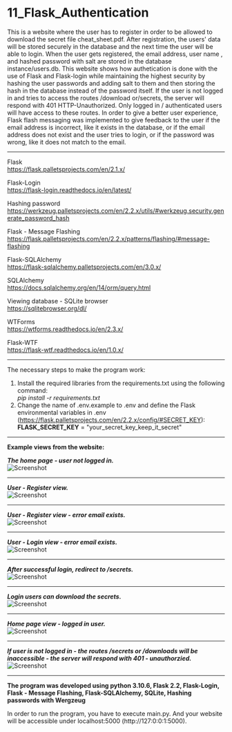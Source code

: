 # 11_Flask_Authentication

This is a website where the user has to register in order to be allowed to download the secret file cheat_sheet.pdf.
After registration, the users' data will be stored securely in the database and the next time the user will be able to login.
When the user gets registered, the email address, user name , and hashed password with salt are stored in the database instance/users.db.
This website shows how authetication is done with the use of Flask and Flask-login while maintaining the highest security by hashing the user passwords and adding salt to them and then storing the hash in the database instead of the password itself.
If the user is not logged in and tries to access the routes /download or/secrets, the server will respond with 401 HTTP-Unauthorized. Only logged in / authenticated users will have access to these routes.
In order to give a better user experience, Flask flash messaging was implemented to give feedback to the user if the email address is incorrect, like it exists in the database, or if the email address does not exist and the user tries to login, or if the password was wrong, like it does not match to the email.  

---

Flask</br>
https://flask.palletsprojects.com/en/2.1.x/</br>

Flask-Login</br>
https://flask-login.readthedocs.io/en/latest/</br>

Hashing password</br>
https://werkzeug.palletsprojects.com/en/2.2.x/utils/#werkzeug.security.generate_password_hash</br>

Flask - Message Flashing</br>
https://flask.palletsprojects.com/en/2.2.x/patterns/flashing/#message-flashing</br>

Flask-SQLAlchemy</br>
https://flask-sqlalchemy.palletsprojects.com/en/3.0.x/</br>

SQLAlchemy</br>
https://docs.sqlalchemy.org/en/14/orm/query.html </br>

Viewing database - SQLite browser </br>
https://sqlitebrowser.org/dl/ </br>

WTForms</br>
https://wtforms.readthedocs.io/en/2.3.x/</br>

Flask-WTF</br>
https://flask-wtf.readthedocs.io/en/1.0.x/</br>

---

The necessary steps to make the program work:</br>
1. Install the required libraries from the requirements.txt using the following command: </br>
*pip install -r requirements.txt*</br>
2. Change the name of .env.example to .env and define the Flask environmental variables in .env (https://flask.palletsprojects.com/en/2.2.x/config/#SECRET_KEY):</br>
**FLASK_SECRET_KEY** = "your_secret_key_keep_it_secret"</br>


---

**Example views from the website:**</br>


***The home page - user not logged in.***</br>
![Screenshot](docs/img/01_Home_not_loged_in.png)</br>

---

***User - Register view.***</br>
![Screenshot](docs/img/02_Registering_view.png)</br>


---

***User - Register view - error email exists.***</br>
![Screenshot](docs/img/03_of_email_already_exists_in_databse.png)</br>


---

***User - Login view - error email exists.***</br>
![Screenshot](docs/img/04_if_user_email_invalid.png)</br>


---

***After successful login, redirect to /secrets.***</br>
![Screenshot](docs/img/05_aftersucessful_login_secret.png)</br>


---

***Login users can download the secrets.***</br>
![Screenshot](docs/img/06_downloading_the_secret_file.png)</br>


---

***Home page view - logged in user.***</br>
![Screenshot](docs/img/07_home_opage_if_user_authenticated.png)</br>


---

***If user is not logged in - the routes /secrets or /downloads will be inaccessible - the server will respond with 401 - unauthorzied.***</br>
![Screenshot](docs/img/08_401_unauthorized.png)</br>


--- 

**The program was developed using python 3.10.6, Flask 2.2, Flask-Login, Flask - Message Flashing, Flask-SQLAlchemy, SQLite, Hashing passwords with Wergzeug**


In order to run the program, you have to execute main.py.
And your website will be accessible under localhost:5000 (http://127:0:0:1:5000).
